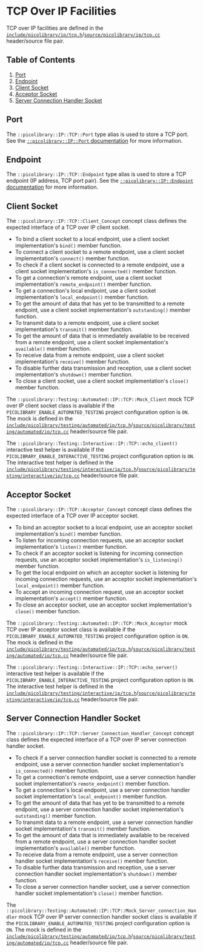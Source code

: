 # TCP Over IP Facilities
TCP over IP facilities are defined in the
[`include/picolibrary/ip/tcp.h`](https://github.com/apcountryman/picolibrary/blob/main/include/picolibrary/ip/tcp.h)/[`source/picolibrary/ip/tcp.cc`](https://github.com/apcountryman/picolibrary/blob/main/source/picolibrary/ip/tcp.cc)
header/source file pair.

## Table of Contents
1. [Port](#port)
1. [Endpoint](#endpoint)
1. [Client Socket](#client-socket)
1. [Acceptor Socket](#acceptor-socket)
1. [Server Connection Handler Socket](#server-connection-handler-socket)

## Port
The `::picolibrary::IP::TCP::Port` type alias is used to store a TCP port.
See the [`::picolibrary::IP::Port` documentation](ip.md#port) for more information.

## Endpoint
The `::picolibrary::IP::TCP::Endpoint` type alias is used to store a TCP endpoint (IP
address, TCP port pair).
See the [`::picolibrary::IP::Endpoint` documentation](ip.md#endpoint) for more
information.

## Client Socket
The `::picolibrary::IP::TCP::Client_Concept` concept class defines the expected interface
of a TCP over IP client socket.
- To bind a client socket to a local endpoint, use a client socket implementation's
  `bind()` member function.
- To connect a client socket to a remote endpoint, use a client socket implementation's
  `connect()` member function.
- To check if a client socket is connected to a remote endpoint, use a client socket
  implementation's `is_connected()` member function.
- To get a connection's remote endpoint, use a client socket implementation's
  `remote_endpoint()` member function.
- To get a connection's local endpoint, use a client socket implementation's
  `local_endpoint()` member function.
- To get the amount of data that has yet to be transmitted to a remote endpoint, use a
  client socket implementation's `outstanding()` member function.
- To transmit data to a remote endpoint, use a client socket implementation's `transmit()`
  member function.
- To get the amount of data that is immediately available to be received from a remote
  endpoint, use a client socket implementation's `available()` member function.
- To receive data from a remote endpoint, use a client socket implementation's `receive()`
  member function.
- To disable further data transmission and reception, use a client socket implementation's
  `shutdown()` member function.
- To close a client socket, use a client socket implementation's `close()` member
  function.

The `::picolibrary::Testing::Automated::IP::TCP::Mock_Client` mock TCP over IP client
socket class is available if the `PICOLIBRARY_ENABLE_AUTOMATED_TESTING` project
configuration option is `ON`.
The mock is defined in the
[`include/picolibrary/testing/automated/ip/tcp.h`](https://github.com/apcountryman/picolibrary/blob/main/include/picolibrary/testing/automated/ip/tcp.h)/[`source/picolibrary/testing/automated/ip/tcp.cc`](https://github.com/apcountryman/picolibrary/blob/main/source/picolibrary/testing/automated/ip/tcp.cc)
header/source file pair.

The `::picolibrary::Testing::Interactive::IP::TCP::echo_client()` interactive test helper
is available if the `PICOLIBRARY_ENABLE_INTERACTIVE_TESTING` project configuration option
is `ON`.
The interactive test helper is defined in the
[`include/picolibrary/testing/interactive/ip/tcp.h`](https://github.com/apcountryman/picolibrary/blob/main/include/picolibrary/testing/interactive/ip/tcp.h)/[`source/picolibrary/testing/interactive/ip/tcp.cc`](https://github.com/apcountryman/picolibrary/blob/main/source/picolibrary/testing/interactive/ip/tcp.cc)
header/source file pair.

## Acceptor Socket
The `::picolibrary::IP::TCP::Acceptor_Concept` concept class defines the expected
interface of a TCP over IP acceptor socket.
- To bind an acceptor socket to a local endpoint, use an acceptor socket implementation's
  `bind()` member function.
- To listen for incoming connection requests, use an acceptor socket implementation's
  `listen()` member function.
- To check if an acceptor socket is listening for incoming connection requests, use an
  acceptor socket implementation's `is_listening()` member function.
- To get the local endpoint on which an acceptor socket is listening for incoming
  connection requests, use an acceptor socket implementation's `local_endpoint()` member
  function.
- To accept an incoming connection request, use an acceptor socket implementation's
  `accept()` member function.
- To close an acceptor socket, use an acceptor socket implementation's `close()` member
  function.

The `::picolibrary::Testing::Automated::IP::TCP::Mock_Acceptor` mock TCP over IP acceptor
socket class is available if the `PICOLIBRARY_ENABLE_AUTOMATED_TESTING` project
configuration option is `ON`.
The mock is defined in the
[`include/picolibrary/testing/automated/ip/tcp.h`](https://github.com/apcountryman/picolibrary/blob/main/include/picolibrary/testing/automated/ip/tcp.h)/[`source/picolibrary/testing/automated/ip/tcp.cc`](https://github.com/apcountryman/picolibrary/blob/main/source/picolibrary/testing/automated/ip/tcp.cc)
header/source file pair.

The `::picolibrary::Testing::Interactive::IP::TCP::echo_server()` interactive test helper
is available if the `PICOLIBRARY_ENABLE_INTERACTIVE_TESTING` project configuration option
is `ON`.
The interactive test helper is defined in the
[`include/picolibrary/testing/interactive/ip/tcp.h`](https://github.com/apcountryman/picolibrary/blob/main/include/picolibrary/testing/interactive/ip/tcp.h)/[`source/picolibrary/testing/interactive/ip/tcp.cc`](https://github.com/apcountryman/picolibrary/blob/main/source/picolibrary/testing/interactive/ip/tcp.cc)
header/source file pair.

## Server Connection Handler Socket
The `::picolibrary::IP::TCP::Server_Connection_Handler_Concept` concept class defines the
expected interface of a TCP over IP server connection handler socket.
- To check if a server connection handler socket is connected to a remote endpoint, use a
  server connection handler socket implementation's `is_connected()` member function.
- To get a connection's remote endpoint, use a server connection handler socket
  implementation's `remote_endpoint()` member function.
- To get a connection's local endpoint, use a server connection handler socket
  implementation's `local_endpoint()` member function.
- To get the amount of data that has yet to be transmitted to a remote endpoint, use a
  server connection handler socket implementation's `outstanding()` member function.
- To transmit data to a remote endpoint, use a server connection handler socket
  implementation's `transmit()` member function.
- To get the amount of data that is immediately available to be received from a remote
  endpoint, use a server connection handler socket implementation's `available()` member
  function.
- To receive data from a remote endpoint, use a server connection handler socket
  implementation's `receive()` member function.
- To disable further data transmission and reception, use a server connection handler
  socket implementation's `shutdown()` member function.
- To close a server connection handler socket, use a server connection handler socket
  implementation's `close()` member function.

The `::picolibrary::Testing::Automated::IP::TCP::Mock_Server_connection_Handler` mock TCP
over IP server connection handler socket class is available if the
`PICOLIBRARY_ENABLE_AUTOMATED_TESTING` project configuration option is `ON`.
The mock is defined in the
[`include/picolibrary/testing/automated/ip/tcp.h`](https://github.com/apcountryman/picolibrary/blob/main/include/picolibrary/testing/automated/ip/tcp.h)/[`source/picolibrary/testing/automated/ip/tcp.cc`](https://github.com/apcountryman/picolibrary/blob/main/source/picolibrary/testing/automated/ip/tcp.cc)
header/source file pair.
